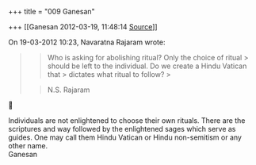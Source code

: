 +++
title = "009 Ganesan"

+++
[[Ganesan	2012-03-19, 11:48:14 [Source](https://groups.google.com/g/bvparishat/c/bxZ-mOGUEKo)]]



On 19-03-2012 10:23, Navaratna Rajaram wrote:

> 
> > 
> > 
> > 
> >  Who is asking for abolishing ritual? Only the choice of ritual > should be left to the individual. Do we create a Hindu Vatican that > dictates what ritual to follow? >
> 
> > 
> > 
> > 
> > 
> > N.S. Rajaram  
>   
> > 



Individuals are not enlightened to choose their own rituals. There are the scriptures and way followed by the enlightened sages which serve as guides. One may call them Hindu Vatican or Hindu non-semitism or any other name.  
Ganesan  
  

